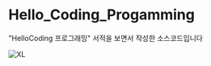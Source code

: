 # Hello_Coding_Progamming
"HelloCoding 프로그래밍" 서적을 보면서 작성한 소스코드입니다

![XL](https://github.com/Gyokujin/Hello_Coding_Progamming/assets/74170514/88fb3e72-9896-446d-a6c4-0ce9b84ffd7a)

